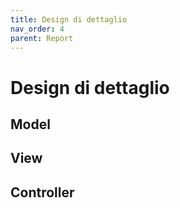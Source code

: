 ```yaml
---
title: Design di dettaglio
nav_order: 4
parent: Report
---
```


# Design di dettaglio

## Model

## View

## Controller
